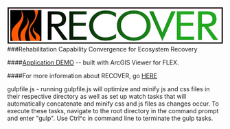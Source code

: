 ![logo]
###Rehabilitation Capability Convergence for Ecosystem Recovery

####[Application DEMO](http://recover.giscenter.isu.edu/CrystalFireDemo) -- built with ArcGIS Viewer for FLEX.

####For more information about RECOVER, go [HERE](http://http://giscenter.isu.edu/research/Techpg/nasa_RECOVER/index.htm)

[logo]: https://github.com/mayja02/RECOVER/blob/master/src/client/assets/images/OfficialRECOVERlogo.jpg "RECOVER"

gulpfile.js - running gulpfile.js will optimize and minify js and css files in their respective directory as well as set up watch tasks that will automatically concatenate and minify
css and js files as changes occur.  To execute these tasks, navigate to the root directory in the command prompt and enter "gulp".  Use Ctrl^c in command line to terminate the gulp tasks.
